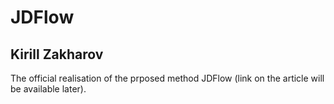 # JDFlow
## Kirill Zakharov

The official realisation of the prposed method JDFlow (link on the article will be available later).
